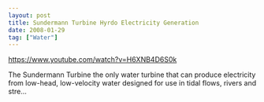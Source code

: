 ```yaml
---
layout: post
title: Sundermann Turbine Hyrdo Electricity Generation
date: 2008-01-29
tag: ["Water"]
---
```


https://www.youtube.com/watch?v=H6XNB4D6S0k  

The Sundermann Turbine the only water turbine that can produce electricity from low-head, low-velocity water designed for use in tidal flows, rivers and stre...